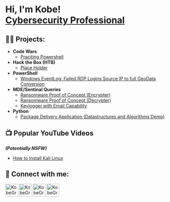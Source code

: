 <h1>Hi, I'm Kobe! <br/><a <a href="https://www.linkedin.com/in/kobe-graham-58653a174">Cybersecurity Professional</a></h1>

<h2>👨‍💻 Projects:</h2>

- <b>Code Wars</b>
  - [Praciting Powershell](https://github.com/Kobecgraham/Kobe-Graham/tree/main/CodeWars/PowerShell)
- <b>Hack the Box (HTB)</b>
  - [Place Holder](https://github.com/Kobecgraham/Kobe-Graham/blob/main/Hack%20The%20Box) 
- <b>PowerShell</b>
  - [Windows EventLog: Failed RDP Logins Source IP to full GeoData Conversion](https://github.com/joshmadakor1/Sentinel-Lab)
- <b>MDE/Sentinal Queries</b>
  - [Ransomware Proof of Concept (Encrypter)](https://github.com/joshmadakor1/EncrypterPOC)
  - [Ransomware Proof of Concept (Decrypter)](https://github.com/joshmadakor1/DecrypterPOC)
  - [Keylogger with Email Capability](https://github.com/joshmadakor1/Key-Logger-With-Email)
- <b>Python</b>
  - [Package Delivery Application (Datastructures and Algorithms Demo)](https://github.com/joshmadakor1/Package-Delivery-Pathfinding-Algorithm)

<h2>📺 Popular YouTube Videos</h2> <b><i>(Potentially NSFW)</b></i>

- [How to Install Kali Linux](https://www.youtube.com/watch?v=WNYYSuySlc8&t=2s)

<h2> 🤳 Connect with me:</h2>

[<img align="left" alt="KobeGraham | YouTube" width="40px" src="https://cdn.jsdelivr.net/npm/simple-icons@v3/icons/youtube.svg" />][youtube]
[<img align="left" alt="KobeGraham | Twitter" width="40px" src="https://cdn.jsdelivr.net/npm/simple-icons@v3/icons/twitter.svg" />][twitter]
[<img align="left" alt="KobeGraham | LinkedIn" width="40px" src="https://www.linkedin.com/posts/kobe-graham-58653a174_balikatan24-afp-opfor-activity-7193844061596708864-_Yqs?utm_source=share&utm_medium=member_desktop" />][linkedin]
[<img align="left" alt="KobeGraham | Instagram" width="40px" src="https://cdn.jsdelivr.net/npm/simple-icons@v3/icons/instagram.svg" />][instagram]

[twitter]: https://www.linkedin.com/in/kobe-graham-58653a174/
[youtube]: https://www.linkedin.com/in/kobe-graham-58653a174
[instagram]: https://www.linkedin.com/in/kobe-graham-58653a174/
[linkedin]: https://www.linkedin.com/in/kobe-graham-58653a174/

<!--
**joshmadakor1/joshmadakor1** is a ✨ _special_ ✨ repository because its `README.md` (this file) appears on your GitHub profile.

Here are some ideas to get you started:

- 🔭 I’m currently working on ...
- 🌱 I’m currently learning ...
- 👯 I’m looking to collaborate on ...
- 🤔 I’m looking for help with ...
- 💬 Ask me about ...
- 📫 How to reach me: ...
- 😄 Pronouns: ...
- ⚡ Fun fact: ...
-->
